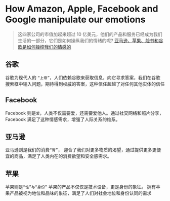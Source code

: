 # How Amazon, Apple, Facebook and Google manipulate our emotions

> 这四家公司的市值加起来超过 10 亿美元，他们的产品和服务已经成为我们生活的一部分，它们是如何操纵我们的情绪的呢? [亚马逊、苹果、脸书和谷歌是如何操控我们的情感的](https://www.bilibili.com/video/BV1is4y1F7LG/?spm_id_from=333.337.search-card.all.click&vd_source=e9c5e2aa24951421eff7112778ab4b57)

## 谷歌

谷歌为现代人的 `“上帝”`，人们依赖谷歌来获取信息，向它寻求答案，我们在谷歌搜索框中输入问题，期待得到权威的答案，这种信任超越了对任何其他实体的信任

## Facebook
Facebook 则是`爱`，人类不仅需要爱，还需要爱他人。通过社交网络和照片分享，Facebook 满足了这种情感需求，增强了人际关系的维系。

## 亚马逊
亚马逊则是我们的消费`“胃”`， 迎合了我们对更多物质的渴望，通过提供更多更便宜的商品，满足了人类内在的消费欲望和安全感需求。

## 苹果
苹果则是`“性”与“身份”`
苹果的产品不仅仅是技术设备，更是身份的象征。
拥有苹果产品被视为地位和品味的象征，满足了人们对社会地位和身份认同的需求
